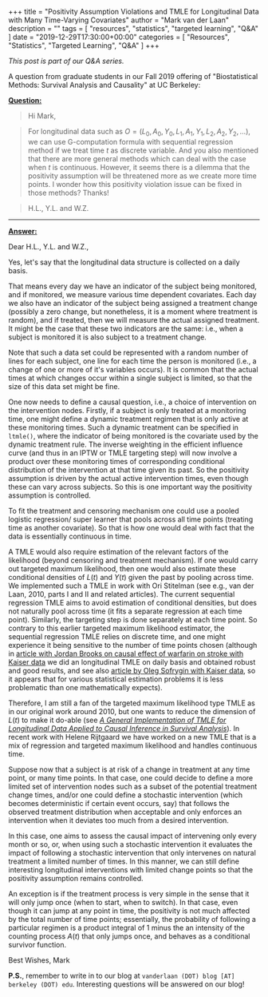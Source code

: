 +++
title = "Positivity Assumption Violations and TMLE for Longitudinal Data with Many 
Time-Varying Covariates"
author = "Mark van der Laan"
description = ""
tags = [
    "resources",
    "statistics",
    "targeted learning",
    "Q&A"
]
date = "2019-12-29T17:30:00+00:00"
categories = [
    "Resources",
    "Statistics",
    "Targeted Learning",
    "Q&A"
]
+++

_This post is part of our Q&A series._

A question from graduate students in our Fall 2019 offering of "Biostatistical
Methods: Survival Analysis and Causality" at UC Berkeley:

<u>**Question:**</u>

> Hi Mark,

> For longitudinal data such as $O=(L_0,A_0,Y_0,L_1,A_1,Y_1,L_2,A_2,Y_2,\ldots)$, we can 
> use G-computation formula with sequential regression method if we treat time $t$ as 
> discrete variable. And you also mentioned that there are more general methods which can 
> deal with the case when $t$ is continuous. However, it seems there is a dilemma that the 
> positivity assumption will be threatened more as we create more time points. I wonder 
> how this positivity violation issue can be fixed in those methods? Thanks!

> H.L., Y.L. and W.Z.

---

<u>**Answer:**</u>

Dear H.L., Y.L. and W.Z., 

Yes, let's say that the longitudinal data structure is collected on a daily basis.

That means every day we have an indicator of the subject being monitored, and if 
monitored, we measure various time dependent covariates. Each day we also have an 
indicator of the subject being assigned a treatment change (possibly a zero change, but 
nonetheless, it is a moment where treatment is random), and if treated, then we will 
measure the actual assigned treatment. It might be the case that these two indicators are 
the same: i.e., when a subject is monitored it is also subject to a treatment change.

Note that such a data set could be represented with a random number of lines for each 
subject, one line for each time the person is monitored (i.e., a change of one or more of 
it's variables occurs). It is common that the actual times at which changes occur within a 
single subject is limited, so that the size of this data set might be fine.

One now needs to define a causal question, i.e., a choice of intervention on the 
intervention nodes. Firstly, if a subject is only treated at a monitoring time, one might 
define a dynamic treatment regimen that is only active at these monitoring times. Such a 
dynamic treatment can be specified in `ltmle()`, where the indicator of being monitored is 
the covariate used by the dynamic treatment rule. The inverse weighting in the efficient 
influence curve (and thus in an IPTW or TMLE targeting step) will now involve a product 
over these monitoring times of corresponding conditional distribution of the intervention 
at that time given its past. So the positivity assumption is driven by the actual active 
intervention times, even though these can vary across subjects. So this is one important 
way the positivity assumption is controlled.

To fit the treatment and censoring mechanism one could use a pooled logistic regression/
super learner that pools across all time points (treating time as another covariate). So 
that is how one would deal with fact that the data is essentially continuous in time.

A TMLE would also require estimation of the relevant factors of the likelihood (beyond 
censoring and treatment mechanism). If one would carry out targeted maximum likelihood, 
then one would also estimate these conditional densities of $L(t)$ and $Y(t)$ given the 
past by pooling across time. We implemented such a TMLE in work with Ori Stitelman (see 
e.g., van der Laan, 2010, parts I and II and related articles). The current sequential
regression TMLE aims to avoid estimation of conditional densities, but does not naturally 
pool across time (it fits a separate regression at each time point). Similarly, the 
targeting step is done separately at each time point. So contrary to this earlier targeted 
maximum likelihood estimator, the sequential regression TMLE relies on discrete time, and 
one might experience it being sensitive to the number of time points chosen (although in 
[article with Jordan Brooks on causal effect of warfarin on stroke with Kaiser 
data](https://www.degruyter.com/view/j/jci.2013.1.issue-2/jci-2013-0001/jci-2013-0001.pdf) 
we did an longitudinal TMLE on daily basis and obtained robust and good results, and see 
also [article by Oleg Sofrygin with Kaiser data](https://doi.org/10.1002/sim.8164), so it 
appears that for various statistical estimation problems it is less problematic than one 
mathematically expects).

Therefore, I am still a fan of the targeted maximum likelihood type TMLE as in our 
original work around 2010, but one wants to reduce the dimension of $L(t)$ to make it 
do-able (see [*A General Implementation of TMLE for Longitudinal Data Applied to Causal 
Inference in Survival Analysis*](https://www.degruyter.com/doi/10.1515/1557-4679.1334)). 
In recent work with Helene Rijtgaard we have worked on a new TMLE that is a mix of 
regression and targeted maximum likelihood and handles continuous time.

Suppose now that a subject is at risk of a change in treatment at any time point, or many 
time points. In that case, one could decide to define a more limited set of intervention 
nodes such as a subset of the potential treatment change times, and/or one could define a 
stochastic intervention (which becomes deterministic if certain event occurs, say) that 
follows the observed treatment distribution when acceptable and only enforces an 
intervention when it deviates too much from a desired intervention.

In this case, one aims to assess the causal impact of intervening only every month or so, 
or, when using such a stochastic intervention it evaluates the impact of following a 
stochastic intervention that only intervenes on natural treatment a limited number of 
times. In this manner, we can still define interesting longitudinal interventions with 
limited change points so that the positivity assumption remains controlled.

An exception is if the treatment process is very simple in the sense that it will only 
jump once (when to start, when to switch). In that case, even though it can jump at any 
point in time, the positivity is not much affected by the total number of time points; 
essentially, the probability of following a particular regimen is a product integral of 1 
minus the an intensity of the counting process $A(t)$ that only jumps once, and behaves as 
a conditional survivor function.

Best Wishes, 
Mark

__P.S.__, remember to write in to our blog at `vanderlaan (DOT) blog [AT]
berkeley (DOT) edu`. Interesting questions will be answered on our blog!